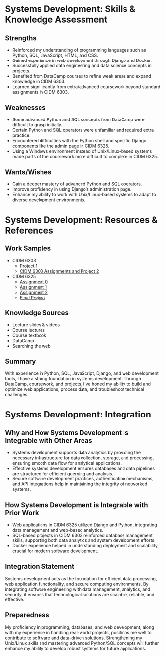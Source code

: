# Systems Development: Skills & Knowledge Assessment

## Strengths
- Reinforced my understanding of programming languages such as Python, SQL, JavaScript, HTML, and CSS.
- Gained experience in web development through Django and Docker.
- Successfully applied data engineering and data science concepts in projects.
- Benefited from DataCamp courses to refine weak areas and expand knowledge in CIDM 6303.
- Learned significantly from extra/advanced coursework beyond standard assignments in CIDM 6303.

## Weaknesses
- Some advanced Python and SQL concepts from DataCamp were difficult to grasp initially.
- Certain Python and SQL operators were unfamiliar and required extra practice.
- Encountered difficulties with the Python shell and specific Django components like the admin page in CIDM 6325.
- Using a Windows environment instead of Unix/Linux-based systems made parts of the coursework more difficult to complete in CIDM 6325.

## Wants/Wishes
- Gain a deeper mastery of advanced Python and SQL operators.
- Improve proficiency in using Django’s administration page.
- Enhance my ability to work with Unix/Linux-based systems to adapt to diverse development environments.

# Systems Development: Resources & References

## Work Samples
- CIDM 6303
  - [Project 1](https://replit.com/@bc1046105/Project-1)
  - [CIDM 6303 Assignments and Project 2](https://github.com/BenGCollier/CIDM-6303)
- CIDM 6325
  - [Assignment 0](https://github.com/BenGCollier/Assignment-0)
  - [Assignment 1](https://github.com/BenGCollier/Assignment-1)
  - [Assignment 2](https://github.com/BenGCollier/Assignment-2)
  - [Final Project](https://github.com/BenGCollier/CIDM-6325-Final-Project)

## Knowledge Sources
- Lecture slides & videos
- Course lectures
- Course textbook
- DataCamp
- Searching the web

## Summary
With experience in Python, SQL, JavaScript, Django, and web development tools, I have a strong foundation in systems development. Through DataCamp, coursework, and projects, I’ve honed my ability to build and optimize web applications, process data, and troubleshoot technical challenges.

# Systems Development: Integration

## Why and How Systems Development is Integrable with Other Areas
- Systems development supports data analytics by providing the necessary infrastructure for data collection, storage, and processing, ensuring smooth data flow for analytical applications.
- Effective systems development ensures databases and data pipelines are structured for efficient querying and analysis.
- Secure software development practices, authentication mechanisms, and API integrations help in maintaining the integrity of networked systems.

## How Systems Development is Integrable with Prior Work
- Web applications in CIDM 6325 utilized Django and Python, integrating data management and web-based analytics.
- SQL-based projects in CIDM 6303 reinforced database management skills, supporting both data analytics and system development efforts.
- Docker experience helped in understanding deployment and scalability, crucial for modern software development.

## Integration Statement
Systems development acts as the foundation for efficient data processing, web application functionality, and secure computing environments. By integrating software engineering with data management, analytics, and security, it ensures that technological solutions are scalable, reliable, and effective.

## Preparedness
My proficiency in programming, databases, and web development, along with my experience in handling real-world projects, positions me well to contribute to software and data-driven solutions. Strengthening my Unix/Linux skills and mastering advanced Python/SQL concepts will further enhance my ability to develop robust systems for future applications.
